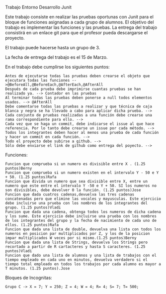 
Trabajo Entorno Desarrollo Junit

Este trabajo consiste en realizar las pruebas oportunas con Junit para el bloque de funciones asignadas a cada grupo de alumnos. El objetivo del trabajo es implementar las funciones y las pruebas. La entrega del trabajo consistirá en un enlace git para que el profesor pueda descargarse el proyecto.

El trabajo puede hacerse hasta un grupo de 3.

La fecha de entrega del trabajo es el 15 de Marzo.

En el trabajo debe cumplirse los siguientes puntos:

    Antes de ejecutarse todas las pruebas deben crearse el objeto que ejecutara todas las funciones -->@BeforeAll,@BeforeEach,@AfterEach,@AfterAll
    Después de cada prueba debe imprimirse cuantas pruebas se han realizado ya. --> Contador en las pruebas
    Al terminar todas las pruebas deben ponerse a null todos elementos usados. --> @AfterAll
    Debe comentarse todas las pruebas a realizar y que técnica de caja blanca y negra se ha llevado a cabo para aplicar dicha prueba. -->
    Cada conjunto de pruebas realizadas a una función debe crearse una rama correspondiente para ello. -->
    Cada vez que se haga un commit, debe indicarse el issue al que hace referencia. Por lo tanto debe crearse un issue por cada método. -->
    Todos los integrantes deben hacer al menos una prueba de cada función y hacer un commit en cada función. -->
    Todo el proyecto debe subirse a github. -->
    Sólo debe enviarse el link de github como entrega del poyecto. -->

Funciones:

    Funcion que comprueba si un numero es divisible entre X . (1.25 puntos)Berny
    Funcion que comprueba si un numero existen en el intervalo Y - 50 e Y + 50. (1.25 puntos)Rafa
    Funcion que divida un numero que sea divisible entre X, entre un numero que este entre el intervalo Y -50 e Y + 50. SI los numeros no son divisibles, debe devolver 0 la función. (1.25 puntos)Jose
    Funcion que dada cuatros cadenas,devuelva las tres cadenas concatenadas pero que elimine las vocales y mayusculas. Este ejercicio debe incluirse una prueba con los nombres de los integrantes del grupo. (1.25 puntos)Vladi
    Funcion que dada una cadena, obtenga todos los numeros de dicha cadena y los sume. Este ejercicio debe incluirse una prueba con los nombres de los integrantes del grupo y la fecha de nacimiento de cada uno de ellos. (1.25 puntos)Rafa
    Funcion que dada una lista de double, devuelva una lista con todos los numeros en posicion par multiplicados por Z, y los de la posicion impar multiplicados W veces por si mismo.(1.25 puntos)Berny
    Funcion que dada una lista de Strings, devuelva los Strings pero recortado a partir de R cartacteres y hasta S caracteres. (1.25 puntos)Vladi
    Funcion que dado una lista de alumnos y una lista de trabajos con el tiempo empleado en cada uno en minutos, devuelva verdadero si el tiempo total empleado en todos los trabajos por cada alumno es mayor a T minutos. (1.25 puntos).Jose

Bloques de Incognitas:

    Grupo C -> X = 7; Y = 250; Z = 4; W = 4; R= 4; S= 7; T= 500;
